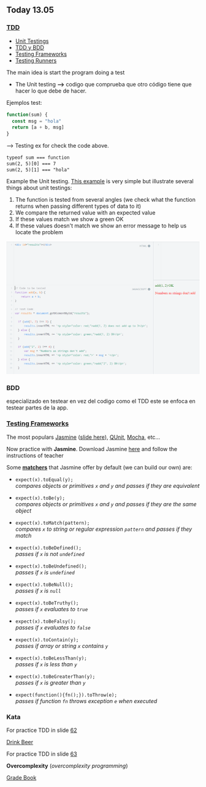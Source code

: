 ## Today 13.05 

### [TDD](https://skylabcoders.github.io/bootcamp-abril2017/?full#58)

- [Unit Testings](https://github.com/juanmaguitar/javascript-notes/tree/master/markdown-en/07-TDD#1--unit-testings)
- [TDD y BDD](https://github.com/juanmaguitar/javascript-notes/tree/master/markdown-en/07-TDD#2--tdd-y-bdd)
- [Testing Frameworks](https://github.com/juanmaguitar/javascript-notes/tree/master/markdown-en/07-TDD#3--testing-frameworks)
- [Testing Runners](https://github.com/juanmaguitar/javascript-notes/tree/master/markdown-en/07-TDD#4--testing-runners)

The main idea is start the program doing a test

- The Unit testing **-->** codigo que comprueba que otro código tiene que hacer lo que debe de hacer.

Ejemplos test:

```javascript
function(sum) {
  const msg = "hola"
  return [a + b, msg]
}
```
--> Testing ex for check the code above.
```
typeof sum === function
sum(2, 5)[0] === 7
sum(2, 5)[1] === "hola"
```

Example the Unit testing. [This example](https://jsfiddle.net/juanma/ahL6bogg/) is very simple but illustrate several things about unit testings:

1. The function is tested from several angles (we check what the function returns when passing different types of data to it)
1. We compare the returned value with an expected value
1. If these values match we show a green OK
1. If these values doesn't match we show an error message to help us locate the problem

![unit_testing.png](img/unit_testing.png)

### BDD

especializado en testear en vez del codigo como el TDD este se enfoca en testear partes de la app.

### [Testing Frameworks](http://en.wikipedia.org/wiki/List_of_unit_testing_frameworks#JavaScript)

The most populars [Jasmine](https://jasmine.github.io/) ([slide here](https://skylabcoders.github.io/bootcamp-abril2017/?full#59)), [QUnit](http://qunitjs.com/), [Mocha](http://mochajs.org/), etc...

Now practice with **Jasmine**. Download Jasmine [here](https://github.com/jasmine/jasmine/releases) and follow the instructions of teacher

Some [**matchers**](https://github.com/pivotal/jasmine/wiki/Matchers) that Jasmine offer by default (we can build our own) are:

- `expect(x).toEqual(y);`  
_compares objects or primitives `x` and `y` and passes if they are equivalent_

- `expect(x).toBe(y);`  
_compares objects or primitives `x` and `y` and passes if they are the same object_

- `expect(x).toMatch(pattern);`  
_compares `x` to string or regular expression `pattern` and passes if they match_

- `expect(x).toBeDefined();`  
_passes if `x` is not `undefined`_

- `expect(x).toBeUndefined();`  
_passes if `x` is `undefined`_

- `expect(x).toBeNull();`  
_passes if `x` is `null`_

- `expect(x).toBeTruthy();`  
_passes if `x` evaluates to `true`_

- `expect(x).toBeFalsy();`  
_passes if `x` evaluates to `false`_

- `expect(x).toContain(y);`  
_passes if array or string `x` contains `y`_

- `expect(x).toBeLessThan(y);`  
_passes if `x` is less than `y`_

- `expect(x).toBeGreaterThan(y);`  
_passes if `x` is greater than `y`_

- `expect(function(){fn();}).toThrow(e);`  
_passes if function `fn` throws exception `e` when executed_

### Kata 

For practice TDD in slide [62](https://skylabcoders.github.io/bootcamp-abril2017/?full#62)

[Drink Beer](Drink20%Beer)

For practice TDD in slide [63](https://skylabcoders.github.io/bootcamp-abril2017/?full#63)


**Overcomplexity** (*overcomplexity programming*)

[Grade Book](Grade20%Book)



